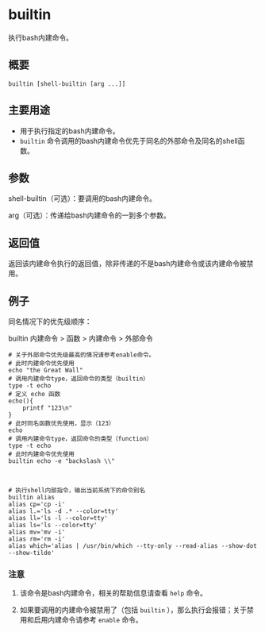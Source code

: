 #  builtin

执行bash内建命令。

##  概要

    
    
    builtin [shell-builtin [arg ...]]
    

##  主要用途

  * 用于执行指定的bash内建命令。 
  * ` builtin ` 命令调用的bash内建命令优先于同名的外部命令及同名的shell函数。 

##  参数

shell-builtin（可选）：要调用的bash内建命令。

arg（可选）：传递给bash内建命令的一到多个参数。

##  返回值

返回该内建命令执行的返回值，除非传递的不是bash内建命令或该内建命令被禁用。

##  例子

同名情况下的优先级顺序：

builtin 内建命令 > 函数 > 内建命令 > 外部命令

    
    
    # 关于外部命令优先级最高的情况请参考enable命令。
    # 此时内建命令优先使用
    echo "the Great Wall"
    # 调用内建命令type，返回命令的类型（builtin）
    type -t echo
    # 定义 echo 函数
    echo(){
        printf "123\n"
    }
    # 此时同名函数优先使用，显示（123）
    echo
    # 调用内建命令type，返回命令的类型（function）
    type -t echo
    # 此时内建命令优先使用
    builtin echo -e "backslash \\"
    
    
    
    # 执行shell内部指令，输出当前系统下的命令别名
    builtin alias
    alias cp='cp -i'
    alias l.='ls -d .* --color=tty'
    alias ll='ls -l --color=tty'
    alias ls='ls --color=tty'
    alias mv='mv -i'
    alias rm='rm -i'
    alias which='alias | /usr/bin/which --tty-only --read-alias --show-dot --show-tilde'
    

###  注意

  1. 该命令是bash内建命令，相关的帮助信息请查看 ` help ` 命令。 

  2. 如果要调用的内建命令被禁用了（包括 ` builtin ` ），那么执行会报错；关于禁用和启用内建命令请参考 ` enable ` 命令。 

